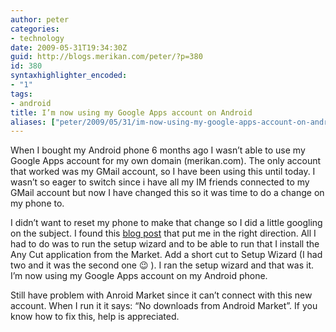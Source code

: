 ```yaml
---
author: peter
categories:
- technology
date: 2009-05-31T19:34:30Z
guid: http://blogs.merikan.com/peter/?p=380
id: 380
syntaxhighlighter_encoded:
- "1"
tags:
- android
title: I’m now using my Google Apps account on Android
aliases: ["peter/2009/05/31/im-now-using-my-google-apps-account-on-android/"]
---
```


When I bought my Android phone 6 months ago I wasn’t able to use my Google Apps account for my own domain (merikan.com). The only account that worked was my GMail account, so I have been using this until today. I wasn’t so eager to switch since i have all my IM friends connected to my GMail account but now I have changed this so it was time to do a change on my phone to.

I didn’t want to reset my phone to make that change so I did a little googling on the subject. I found this [blog post](http://www.miketec.org/serendipity/archives/10-Android-and-Google-Apps.html) that put me in the right direction. All I had to do was to run the setup wizard and to be able to run that I install the Any Cut application from the Market. Add a short cut to Setup Wizard (I had two and it was the second one 😉 ). I ran the setup wizard and that was it. I’m now using my Google Apps account on my Android phone.

Still have problem with Anroid Market since it can’t connect with this new account. When I run it it says: “No downloads from Android Market”. If you know how to fix this, help is appreciated.
